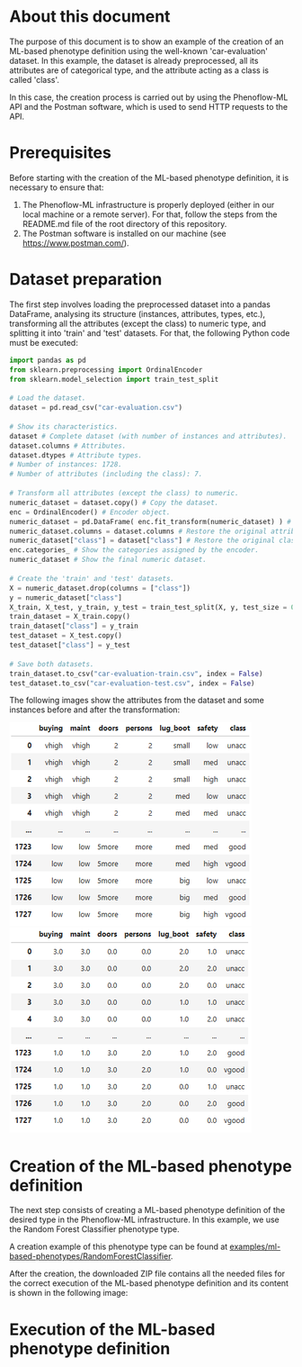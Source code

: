 # About this document

The purpose of this document is to show an example of the creation of an ML-based phenotype definition using the well-known 'car-evaluation' dataset. In this example, the dataset is already preprocessed, all its attributes are of categorical type, and the attribute acting as a class is called 'class'.

In this case, the creation process is carried out by using the Phenoflow-ML API and the Postman software, which is used to send HTTP requests to the API.

# Prerequisites

Before starting with the creation of the ML-based phenotype definition, it is necessary to ensure that:

  1. The Phenoflow-ML infrastructure is properly deployed (either in our local machine or a remote server). For that, follow the steps from the README.md file of the root directory of this repository.
  2. The Postman software is installed on our machine (see https://www.postman.com/).

# Dataset preparation

The first step involves loading the preprocessed dataset into a pandas DataFrame, analysing its structure (instances, attributes, types, etc.), transforming all the attributes (except the class) to numeric type, and splitting it into 'train' and 'test' datasets. For that, the following Python code must be executed:

```python
import pandas as pd
from sklearn.preprocessing import OrdinalEncoder
from sklearn.model_selection import train_test_split

# Load the dataset.
dataset = pd.read_csv("car-evaluation.csv")

# Show its characteristics.
dataset # Complete dataset (with number of instances and attributes).
dataset.columns # Attributes.
dataset.dtypes # Attribute types.
# Number of instances: 1728.
# Number of attributes (including the class): 7.

# Transform all attributes (except the class) to numeric.
numeric_dataset = dataset.copy() # Copy the dataset.
enc = OrdinalEncoder() # Encoder object.
numeric_dataset = pd.DataFrame( enc.fit_transform(numeric_dataset) ) # Transform all attributes to numeric.
numeric_dataset.columns = dataset.columns # Restore the original attribute names.
numeric_dataset["class"] = dataset["class"] # Restore the original class attribute.
enc.categories_ # Show the categories assigned by the encoder.
numeric_dataset # Show the final numeric dataset.

# Create the 'train' and 'test' datasets.
X = numeric_dataset.drop(columns = ["class"])
y = numeric_dataset["class"]
X_train, X_test, y_train, y_test = train_test_split(X, y, test_size = 0.3, random_state = 100) # Train: 70% ; Test: 30%.
train_dataset = X_train.copy()
train_dataset["class"] = y_train
test_dataset = X_test.copy()
test_dataset["class"] = y_test

# Save both datasets.
train_dataset.to_csv("car-evaluation-train.csv", index = False)
test_dataset.to_csv("car-evaluation-test.csv", index = False)
```

The following images show the attributes from the dataset and some instances before and after the transformation:

![Before the transformation](1.PNG "Before the transformation")
![After the transformation](2.PNG "After the transformation")

# Creation of the ML-based phenotype definition

The next step consists of creating a ML-based phenotype definition of the desired type in the Phenoflow-ML infrastructure. In this example, we use the Random Forest Classifier phenotype type.

A creation example of this phenotype type can be found at [examples/ml-based-phenotypes/RandomForestClassifier](../../ml-based-phenotypes/RandomForestClassifier/README.md).

After the creation, the downloaded ZIP file contains all the needed files for the correct execution of the ML-based phenotype definition and its content is shown in the following image:

# Execution of the ML-based phenotype definition
